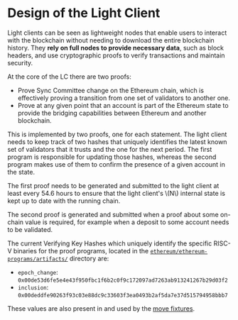 # Design of the Light Client

Light clients can be seen as lightweight nodes that enable users to interact with the blockchain without needing to
download the entire blockchain history. They **rely on full nodes to provide necessary data**, such as block headers,
and use cryptographic proofs to verify transactions and maintain security.

At the core of the LC there are two proofs:

- Prove Sync Committee change on the Ethereum chain, which is effectively proving a transition from one set of
  validators to another one.
- Prove at any given point that an account is part of the Ethereum state to provide the bridging capabilities between
  Ethereum and another blockchain.

This is implemented by two proofs, one for each statement. The light client needs to keep track of two hashes that
uniquely identifies the latest known set of validators that it trusts and the one for the next period. The first
program is responsible for updating those hashes, whereas the second program makes
use of them to confirm the presence of a given account in the state.

The first proof needs to be generated and submitted to the light client at least every
54.6 hours to ensure that the light client's \\(N\\) internal state is kept up to date with the running chain.

The second proof is generated and submitted when a proof about some on-chain value is required, for example when a
deposit to some account needs to be validated.

The current Verifying Key Hashes which uniquely identify the specific RISC-V
binaries for the proof programs, located in the
[`ethereum/ethereum-programs/artifacts/`](https://github.com/argumentcomputer/zk-light-clients/tree/dev/ethereum/ethereum-programs/artifacts)
directory are:

* `epoch_change`: `0x00de53d6fe5e4e43f950fbc1f6b2c0f9c172097ad7263ab913241267b29d03f2`
* `inclusion`: `0x00deddfe90263f93c03e88dc9c33603f3ea0493b2af5da7e37d515794958bbb7`

These values are also present in and used by the [move fixtures](../benchmark/on_chain.md).

